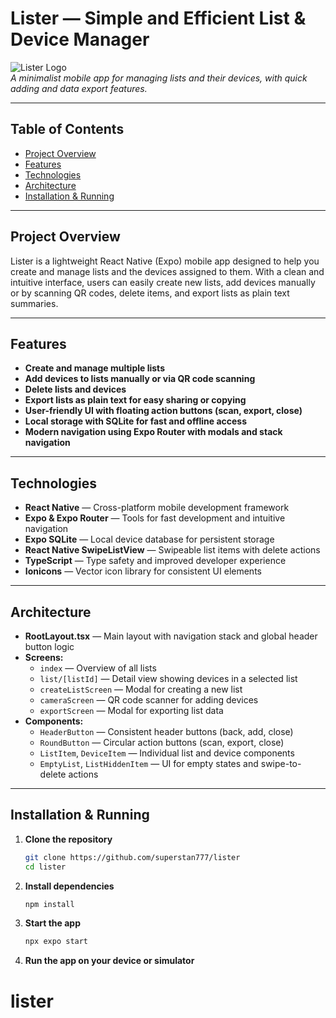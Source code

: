 # Lister — Simple and Efficient List & Device Manager

![Lister Logo](./assets/icon.png)  
_A minimalist mobile app for managing lists and their devices, with quick adding and data export features._

---

## Table of Contents

- [Project Overview](#project-overview)
- [Features](#features)
- [Technologies](#technologies)
- [Architecture](#architecture)
- [Installation & Running](#installation--running)

---

## Project Overview

Lister is a lightweight React Native (Expo) mobile app designed to help you create and manage lists and the devices assigned to them. With a clean and intuitive interface, users can easily create new lists, add devices manually or by scanning QR codes, delete items, and export lists as plain text summaries.

---

## Features

- **Create and manage multiple lists**
- **Add devices to lists manually or via QR code scanning**
- **Delete lists and devices**
- **Export lists as plain text for easy sharing or copying**
- **User-friendly UI with floating action buttons (scan, export, close)**
- **Local storage with SQLite for fast and offline access**
- **Modern navigation using Expo Router with modals and stack navigation**

---

## Technologies

- **React Native** — Cross-platform mobile development framework
- **Expo & Expo Router** — Tools for fast development and intuitive navigation
- **Expo SQLite** — Local device database for persistent storage
- **React Native SwipeListView** — Swipeable list items with delete actions
- **TypeScript** — Type safety and improved developer experience
- **Ionicons** — Vector icon library for consistent UI elements

---

## Architecture

- **RootLayout.tsx** — Main layout with navigation stack and global header button logic
- **Screens:**
  - `index` — Overview of all lists
  - `list/[listId]` — Detail view showing devices in a selected list
  - `createListScreen` — Modal for creating a new list
  - `cameraScreen` — QR code scanner for adding devices
  - `exportScreen` — Modal for exporting list data
- **Components:**
  - `HeaderButton` — Consistent header buttons (back, add, close)
  - `RoundButton` — Circular action buttons (scan, export, close)
  - `ListItem`, `DeviceItem` — Individual list and device components
  - `EmptyList`, `ListHiddenItem` — UI for empty states and swipe-to-delete actions

---

## Installation & Running

1. **Clone the repository**

   ```bash
   git clone https://github.com/superstan777/lister
   cd lister
   ```

2. **Install dependencies**

   ```bash
   npm install
   ```

3. **Start the app**

   ```bash
   npx expo start
   ```

4. **Run the app on your device or simulator**
# lister
